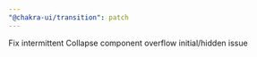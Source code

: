 ```yaml
---
"@chakra-ui/transition": patch
---
```


Fix intermittent Collapse component overflow initial/hidden issue
